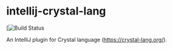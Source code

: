 # intellij-crystal-lang

[![Build Status](https://github.com/asedunov/intellij-crystal-lang/actions/workflows/gradle.yml/badge.svg)

An IntelliJ plugin for Crystal language (https://crystal-lang.org/).